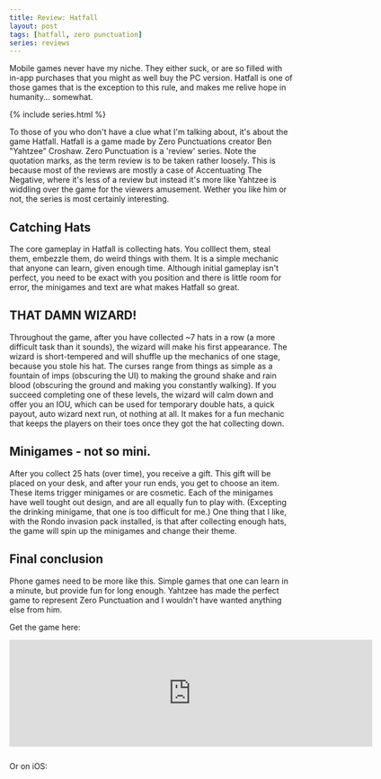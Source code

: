 ```yaml
---
title: Review: Hatfall
layout: post
tags: [hatfall, zero punctuation]
series: reviews
---
```


Mobile games never have my niche. They either suck, or are so filled with in-app purchases that you might as well buy the PC version. Hatfall is one of those games that is the exception to this rule, and makes me relive hope in humanity... somewhat.

{% include series.html %}

To those of you who don't have a clue what I'm talking about, it's about the game Hatfall. Hatfall is a game made by Zero Punctuations creator Ben "Yahtzee" Croshaw. Zero Punctuation is a 'review' series. Note the quotation marks, as the term review is to be taken rather loosely. This is because most of the reviews are mostly a case of Accentuating The Negative, where it's less of a review but instead it's more like Yahtzee is widdling over the game for the viewers amusement. Wether you like him or not, the series is most certainly interesting.

## Catching Hats
The core gameplay in Hatfall is collecting hats. You colllect them, steal them, embezzle them, do weird things with them. It is a simple mechanic that anyone can learn, given enough time. Although initial gameplay isn't perfect, you need to be exact with you position and there is little room for error, the minigames and text are what makes Hatfall so great.

## THAT DAMN WIZARD!
Throughout the game, after you have collected ~7 hats in a row (a more difficult task than it sounds), the wizard will make his first appearance. The wizard is short-tempered and will shuffle up the mechanics of one stage, because you stole his hat. The curses range from things as simple as a fountain of imps (obscuring the UI) to making the ground shake and rain blood (obscuring the ground and making you constantly walking). If you succeed completing one of these levels, the wizard will calm down and offer you an IOU, which can be used for temporary double hats, a quick payout, auto wizard next run, ot nothing at all. It makes for a fun mechanic that keeps the players on their toes once they got the hat collecting down.

## Minigames - not so mini.
After you collect 25 hats (over time), you receive a gift. This gift will be placed on your desk, and after your run ends, you get to choose an item. These items trigger minigames or are cosmetic. Each of the minigames have well tought out design, and are all equally fun to play with. (Excepting the drinking minigame, that one is too difficult for me.) One thing that I like, with the Rondo invasion pack installed, is that after collecting enough hats, the game will spin up the minigames and change their theme.

## Final conclusion
Phone games need to be more like this. Simple games that one can learn in a minute, but provide fun for long enough. Yahtzee has made the perfect game to represent Zero Punctuation and I wouldn't have wanted anything else from him.

Get the game here:
<iframe src="http://store.steampowered.com/widget/403700/?t=Yahtzee%20has%20made%20the%20perfect%20game%20to%20represent%20Zero%20Punctuation%20and%20I%20wouldn't%20have%20wanted%20anything%20else%20from%20him." frameborder="0" width="646" height="190"></iframe>
Or on iOS:
<a href="https://geo.itunes.apple.com/us/app/zero-punctuation-hatfall/id978386210?mt=8" style="display:inline-block;overflow:hidden;background:url(http://linkmaker.itunes.apple.com/images/badges/en-us/badge_appstore-lrg.svg) no-repeat;width:165px;height:40px;"></a>